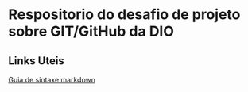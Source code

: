 #   Respositorio do desafio de projeto sobre GIT/GitHub da DIO


## Links Uteis

  [Guia de sintaxe markdown](https://www.markdownguide.org/basic-syntax/)
